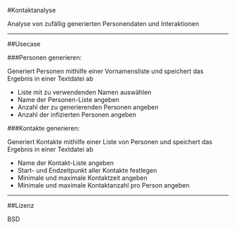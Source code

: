 #Kontaktanalyse 

Analyse von zufällig generierten Personendaten und Interaktionen 

--- 

##Usecase 

###Personen generieren: 

Generiert Personen mithilfe einer Vornamensliste und speichert das Ergebnis in einer Textdatei ab 

<ul> 

<li>Liste mit zu verwendenden Namen auswählen</li> 

<li>Name der Personen-Liste angeben</li> 

<li>Anzahl der zu generierenden Personen angeben</li> 

<li>Anzahl der infizierten Personen angeben</li> 

</ul> 

    

###Kontakte generieren: 

Generiert Kontakte mithilfe einer Liste von Personen und speichert das Ergebnis in einer Textdatei ab 

<ul> 

<li>Name der Kontakt-Liste angeben</li> 

<li>Start- und Endzeitpunkt aller Kontakte festlegen</li> 

<li>Minimale und maximale Kontaktzeit angeben</li> 

<li>Minimale und maximale Kontaktanzahl pro Person angeben</li> 

</ul> 

--- 

##Lizenz 

BSD 
